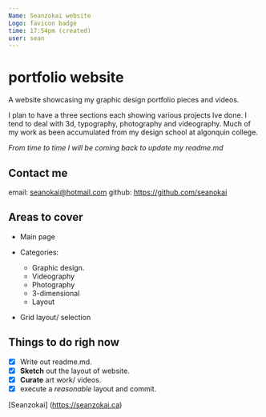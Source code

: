 ```yaml
---
Name: Seanzokai website
Logo: favicon badge
time: 17:54pm (created)
user: sean
---
```


# portfolio website

A website showcasing my graphic design portfolio pieces and videos.

I plan to have a three sections each showing various projects Ive done. I tend to deal with 3d, typography, photography and videography. Much of my work as been accumulated from my design school at algonquin college.

*From time to time I will be coming back to update my readme.md*

## Contact me

 email: seanokai@hotmail.com
 github: https://github.com/seanokai


 ## Areas to cover

- Main page

- Categories:
	- Graphic design.
	- Videography
	- Photography
	- 3-dimensional
	- Layout

- Grid layout/ selection

## Things to do righ now
- [x] Write out readme.md.
- [x] **Sketch** out the layout of website.
- [x] **Curate** art work/ videos.
- [x] execute a *reasonable* layout and commit.

[Seanzokai] (https://seanzokai.ca)
